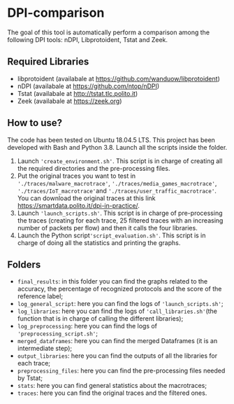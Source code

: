 # DPI-comparison

The goal of this tool is automatically perform a comparison among the following DPI tools: nDPI, Libprotoident, Tstat and Zeek.


## Required Libraries

- libprotoident (availabale at https://github.com/wanduow/libprotoident)
- nDPI (availabale at https://github.com/ntop/nDPI)
- Tstat (availabale at http://tstat.tlc.polito.it)
- Zeek (availabale at https://zeek.org)

##  How to use?
The code has been tested on Ubuntu 18.04.5 LTS. This project has been developed with Bash and Python 3.8.
Launch all the scripts inside the folder.

1. Launch `'create_environment.sh'`. This script is in charge of creating all the required directories and the pre-processing files.
2. Put the original traces you want to test in `'./traces/malware_macrotrace'`, `'./traces/media_games_macrotrace'`, `'./traces/IoT_macrotrace'`and `'./traces/user_traffic_macrotrace'`. You can download the original traces at this link https://smartdata.polito.it/dpi-in-practice/.
3. Launch `'launch_scripts.sh'`. This script is in charge of pre-processing the traces (creating for each trace, 25 filtered traces with an increasing number of packets per flow) and then it calls the four libraries.
4. Launch the Python script`'script_evaluation.sh'`. This script is in charge of doing all the statistics and printing the graphs.


 
## Folders

- `final_results`: in this folder you can find the graphs related to the accuracy, the percentage of recognized protocols and the score of the reference label;
- `log_general_script`: here you can find the logs of `'launch_scripts.sh'`;
- `log_libraries`: here you can find the logs of `'call_libraries.sh'`(the function that is in charge of calling the different libraries);
- `log_preprocessing`:  here you can find the logs of `'preprocessing_script.sh'`;
- `merged_dataframes`:  here you can find the merged Dataframes (it is an intermediate step);
- `output_libraries`:  here you can find the outputs of all the libraries for each trace;
- `preprocessing_files`: here you can find the pre-processing files needed by Tstat;
- `stats`:  here you can find general statistics about the macrotraces;
- `traces`:  here you can find the original traces and the filtered ones.
